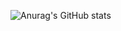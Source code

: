 ![Anurag's GitHub stats](https://github-readme-stats.vercel.app/api?username=NohHandeul&show_icons=true&theme=radical)


